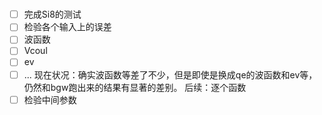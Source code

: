 #
- [ ] 完成Si8的测试
- [ ] 检验各个输入上的误差
- [ ] 波函数
- [ ] Vcoul
- [ ] ev
- [ ] ...
现在状况：确实波函数等差了不少，但是即使是换成qe的波函数和ev等，仍然和bgw跑出来的结果有显著的差别。
后续：逐个函数
- [ ] 检验中间参数